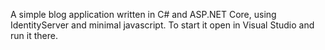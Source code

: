 A simple blog application written in C# and ASP.NET Core, using IdentityServer and minimal javascript.
To start it open in Visual Studio and run it there.
